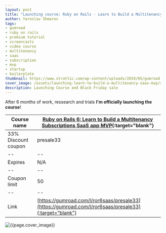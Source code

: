 ```yaml
---
layout: post
title: "Launching course: Ruby on Rails - Learn to Build a Multitenancy Subscriptions SaaS app MVP"
author: Yaroslav Shmarov
tags: 
- gumroad
- ruby on rails
- premium tutorial
- screencasts
- video course
- multitenancy
- saas
- subscription
- mvp
- startup
- boilerplate
thumbnail: https://www.strattic.com/wp-content/uploads/2019/05/gumroad.jpg
cover_image: /assets/launching-learn-to-build-a-multitenancy-saas-mvp/saas-book-cover.png
description: Launching Course and Black Friday sale
---
```


After 6 months of work, ressearch and trials **I'm officially launching the course**!

| Course name  | [Ruby on Rails 6: Learn to Build a Multitenancy Subscriptions SaaS app MVP](https://gumroad.com/l/ror6saas/presale33){:target="blank"}  |
|--|--|
| 33% Discount coupon  | presale33  |
|--|--|
| Expires  |  N/A  |
|--|--|
| Coupon limit |  50  |
|--|--|
| Link  | [https://gumroad.com/l/ror6saas/presale33](https://gumroad.com/l/ror6saas/presale33){:target="blank"}  |

![{{page.cover_image}}]({{page.cover_image}})
